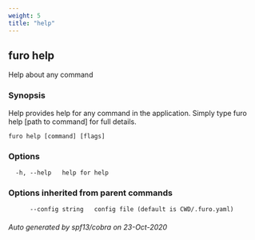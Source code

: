 ```yaml
---
weight: 5
title: "help"
---
```

## furo help

Help about any command

### Synopsis

Help provides help for any command in the application.
Simply type furo help [path to command] for full details.

```
furo help [command] [flags]
```

### Options

```
  -h, --help   help for help
```

### Options inherited from parent commands

```
      --config string   config file (default is CWD/.furo.yaml)
```



###### Auto generated by spf13/cobra on 23-Oct-2020
